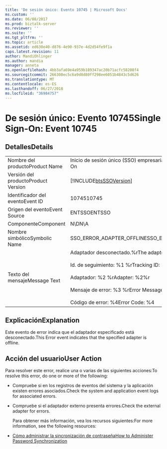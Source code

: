 ```yaml
---
title: 'De sesión único: Evento 10745 | Microsoft Docs'
ms.custom: ''
ms.date: 06/08/2017
ms.prod: biztalk-server
ms.reviewer: ''
ms.suite: ''
ms.tgt_pltfrm: ''
ms.topic: article
ms.assetid: ed630e40-d876-4e90-937e-4d2d54fe9f1a
caps.latest.revision: 11
author: MandiOhlinger
ms.author: mandia
manager: anneta
ms.openlocfilehash: 4bb3afa69e4a959b189347ac20b71acfc58208f4
ms.sourcegitcommit: 266308ec5c6a9d8d80ff298ee6051b4843c5d626
ms.translationtype: MT
ms.contentlocale: es-ES
ms.lasthandoff: 06/27/2018
ms.locfileid: "36984757"
---
```

# <a name="single-sign-on-event-10745"></a><span data-ttu-id="d98d5-102">De sesión único: Evento 10745</span><span class="sxs-lookup"><span data-stu-id="d98d5-102">Single Sign-On: Event 10745</span></span>
## <a name="details"></a><span data-ttu-id="d98d5-103">Detalles</span><span class="sxs-lookup"><span data-stu-id="d98d5-103">Details</span></span>  

|                 |                                                                                                                                              |
|-----------------|----------------------------------------------------------------------------------------------------------------------------------------------|
|  <span data-ttu-id="d98d5-104">Nombre del producto</span><span class="sxs-lookup"><span data-stu-id="d98d5-104">Product Name</span></span>   |                                                          <span data-ttu-id="d98d5-105">Inicio de sesión único (SSO) empresarial</span><span class="sxs-lookup"><span data-stu-id="d98d5-105">Enterprise Single Sign-On</span></span>                                                           |
| <span data-ttu-id="d98d5-106">Versión del producto</span><span class="sxs-lookup"><span data-stu-id="d98d5-106">Product Version</span></span> |                                          [!INCLUDE[btsSSOVersion](../includes/btsssoversion-md.md)]                                          |
|    <span data-ttu-id="d98d5-107">Identificador del evento</span><span class="sxs-lookup"><span data-stu-id="d98d5-107">Event ID</span></span>     |                                                                    <span data-ttu-id="d98d5-108">10745</span><span class="sxs-lookup"><span data-stu-id="d98d5-108">10745</span></span>                                                                     |
|  <span data-ttu-id="d98d5-109">Origen del evento</span><span class="sxs-lookup"><span data-stu-id="d98d5-109">Event Source</span></span>   |                                                                    <span data-ttu-id="d98d5-110">ENTSSO</span><span class="sxs-lookup"><span data-stu-id="d98d5-110">ENTSSO</span></span>                                                                    |
|    <span data-ttu-id="d98d5-111">Componente</span><span class="sxs-lookup"><span data-stu-id="d98d5-111">Component</span></span>    |                                                                     <span data-ttu-id="d98d5-112">N\D</span><span class="sxs-lookup"><span data-stu-id="d98d5-112">N\A</span></span>                                                                      |
|  <span data-ttu-id="d98d5-113">Nombre simbólico</span><span class="sxs-lookup"><span data-stu-id="d98d5-113">Symbolic Name</span></span>  |                                                          <span data-ttu-id="d98d5-114">SSO_ERROR_ADAPTER_OFFLINE</span><span class="sxs-lookup"><span data-stu-id="d98d5-114">SSO_ERROR_ADAPTER_OFFLINE</span></span>                                                           |
|  <span data-ttu-id="d98d5-115">Texto del mensaje</span><span class="sxs-lookup"><span data-stu-id="d98d5-115">Message Text</span></span>   | <span data-ttu-id="d98d5-116">Adaptador desconectado.%r</span><span class="sxs-lookup"><span data-stu-id="d98d5-116">The adapter is offline.%r</span></span><br /><br /> <span data-ttu-id="d98d5-117">Id. de seguimiento: %1 %r</span><span class="sxs-lookup"><span data-stu-id="d98d5-117">Tracking ID: %1%r</span></span><br /><br /> <span data-ttu-id="d98d5-118">Adaptador: %2 %r</span><span class="sxs-lookup"><span data-stu-id="d98d5-118">Adapter: %2%r</span></span><br /><br /> <span data-ttu-id="d98d5-119">Mensaje de error: %3 %r</span><span class="sxs-lookup"><span data-stu-id="d98d5-119">Error Message: %3%r</span></span><br /><br /> <span data-ttu-id="d98d5-120">Código de error: %4</span><span class="sxs-lookup"><span data-stu-id="d98d5-120">Error Code: %4</span></span> |

## <a name="explanation"></a><span data-ttu-id="d98d5-121">Explicación</span><span class="sxs-lookup"><span data-stu-id="d98d5-121">Explanation</span></span>  
 <span data-ttu-id="d98d5-122">Este evento de error indica que el adaptador especificado está desconectado.</span><span class="sxs-lookup"><span data-stu-id="d98d5-122">This Error event indicates that the specified adapter is offline.</span></span>  

## <a name="user-action"></a><span data-ttu-id="d98d5-123">Acción del usuario</span><span class="sxs-lookup"><span data-stu-id="d98d5-123">User Action</span></span>  
 <span data-ttu-id="d98d5-124">Para resolver este error, realice una o varias de las siguientes acciones:</span><span class="sxs-lookup"><span data-stu-id="d98d5-124">To resolve this error, do one or more of the following:</span></span>  

- <span data-ttu-id="d98d5-125">Compruebe si en los registros de eventos del sistema y la aplicación existen errores asociados.</span><span class="sxs-lookup"><span data-stu-id="d98d5-125">Check the system and application event logs for associated errors.</span></span>  

- <span data-ttu-id="d98d5-126">Compruebe si el adaptador externo presenta errores.</span><span class="sxs-lookup"><span data-stu-id="d98d5-126">Check the external adapter for errors.</span></span>  

  <span data-ttu-id="d98d5-127">Para obtener más información, vea los recursos siguientes:</span><span class="sxs-lookup"><span data-stu-id="d98d5-127">For more information, see the following resources:</span></span>  

- [<span data-ttu-id="d98d5-128">Cómo administrar la sincronización de contraseña</span><span class="sxs-lookup"><span data-stu-id="d98d5-128">How to Administer Password Synchronization</span></span>](../core/how-to-administer-password-synchronization.md)
